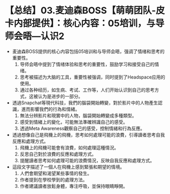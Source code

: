 # 【总结】03.麦迪森BOSS【萌萌团队-皮卡内部提供】：核心内容：05培训，与导师会晤—认识2

-   麦迪森BOSS提供的核心内容包括05培训和与导师会晤，强调了情绪和思考的重要性。
    1.  导师会晤中提到了情绪体验和思考的重要性，鼓励学习和接受自己的情绪。
    2.  思考被描述为大脑的工具，重要性被强调，同时提到了Headspace应用的使用。
    3.  通过各种经历，如生病、考试、工作等，人们开始认识到自己的思考方式，这被认为是进步的一部分。
-   透過Snapchat等現代科技，我們的腦袋開始轉變，對於影片中的人物產生認識，進而影響我們的行為和情緒。
    1.  無法分辨影片和現實中的人物，腦袋開始轉變成多種類型。
    2.  感受到情緒上的變化，可能無法準確辨識自己的感受。
    3.  透過Meta Awareness觀察自己的感受，控制情緒和行為反應。
-   透過想像自己是飛機上的飛機，思考如何處理可能的浪費，引導讀者思考自我反應和處理方式。
    1.  飛機上的飛機可能會有浪費，如何處理這種情況。
    2.  反思自己對於浪費的反應和處理方式。
    3.  提醒讀者思考如何處理可能的浪費情況，反映自我反應和處理方式。
-   這段文字描述了一個人在飛機上感到緊張和期望的情境。
    1.  人們會期望和渴望某些事情的發生。
    2.  作者提到在學校學到的處理方法。
    3.  作者建議讀者放鬆身體，專注呼吸，並保持眼睛睜開。
